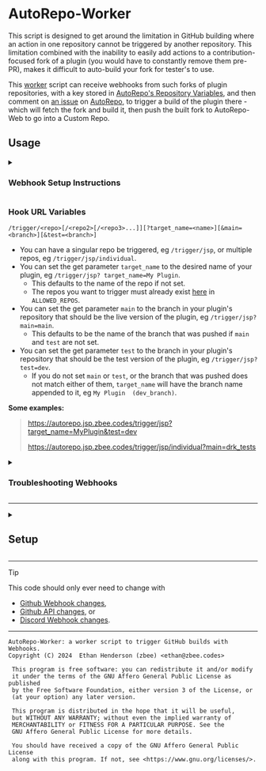 # AutoRepo-Worker

This script is designed to get around the limitation in GitHub
building where an action in one repository cannot be 
triggered by another repository.
This limitation combined with the inability to easily add 
actions to a contribution-focused fork of a plugin (you would 
have to constantly remove them pre-PR),
makes it difficult to auto-build your fork for tester's to use.

This [worker](https://dash.cloudflare.com/63b1f563383cda4e40867831c23f90dd/workers/services/view/autorepo-worker/production)
script can receive webhooks from such forks of plugin 
repositories, with a key stored in
[AutoRepo's Repository Variables](https://github.com/Just-Some-Plugins/AutoRepo/settings/variables/actions),
and then comment on [an issue](https://github.com/Just-Some-Plugins/AutoRepo/issues/1) on
[AutoRepo](https://github.com/Just-Some-Plugins/AutoRepo), to 
trigger a build of the plugin there - which will fetch the 
fork and build it, then push the built fork to AutoRepo-Web 
to go into a Custom Repo.

## Usage

<details><summary>

### Webhook Setup Instructions

</summary>

To use this worker, you need to set up a webhook on your 
plugin's repository.

1. Go to your repository's settings.
2. Go to `Webhooks`.
3. Click `Add webhook`.
4. Set the `Payload URL` to `https://autorepo.jsp.zbee.codes/trigger/...`
   - Replace the `...` with your desired variables from below.
5. Set the `Content type` to `application/json`.
6. Set the `Secret` to the key you were given.
   - Your key must have access to the repos you attempt to 
     trigger [here](https://github.com/Just-Some-Plugins/AutoRepo/settings/variables/actions/ALLOWED_REPOS_FOR_USERS)
     in `ALLOWED_REPOS_FOR_USERS`.
7. Select `Let me select individual events` and select 
   `Branch or tag creation`.
8. Click `Add webhook`.

</details>

### Hook URL Variables

`/trigger/<repo>[/<repo2>[/<repo3>...]][?target_name=<name>][&main=<branch>][&test=<branch>]`

- You can have a singular repo be triggered, eg
  `/trigger/jsp`, or multiple repos, eg `/trigger/jsp/individual`.
- You can set the get parameter `target_name` to the
  desired name of your plugin, eg `/trigger/jsp?
  target_name=My Plugin`.
    - This defaults to the name of the repo if not set.
    - The repos you want to trigger must already exist
       [here](https://github.com/Just-Some-Plugins/AutoRepo/settings/variables/actions/ALLOWED_REPOS)
       in `ALLOWED_REPOS`.
- You can set the get parameter `main` to the branch in
  your plugin's repository that should be the live version
  of the plugin, eg `/trigger/jsp?main=main`. 
  - This defaults to be the name of the branch that was 
    pushed if `main` and `test` are not set.
- You can set the get parameter `test` to the branch in
  your plugin's repository that should be the test version
  of the plugin, eg `/trigger/jsp?test=dev`.
  - If you do not set `main` or `test`, or the branch that 
    was pushed does not match either of them, `target_name` 
    will have the branch name appended to it, eg `My Plugin 
    (dev_branch)`.

**Some examples:**
> https://autorepo.jsp.zbee.codes/trigger/jsp?target_name=MyPlugin&test=dev
> 
> https://autorepo.jsp.zbee.codes/trigger/jsp/individual?main=drk_tests

<details><summary>

### Troubleshooting Webhooks

</summary>

If you are having trouble with the webhook, you can refer to the
Recent Deliveries section of your webhook's settings to see what
the worker replied with.

Additionally, you can check [the trigger log issue](https://github.com/Just-Some-Plugins/AutoRepo/issues/1)
for the triggering data from the worker; specifically the 
collapsed section `Raw Trigger Data` at the bottom of the 
most recent comment regarding your plugin.

You may also check the [latest build](https://github.com/Just-Some-Plugins/AutoRepo/actions)
to see if the build script is failing for some reason with 
your plugin.

Finally, you can copy the link to the specific trigger log 
comment and post a new issue to AutoRepo with the link.

</details>

---

<details><summary>

## Setup

</summary>

### Worker Variables

These Environment Variables are required to be present on the
worker.

| Variable Name | Value                                                                 | Link                                                             |
|---------------|-----------------------------------------------------------------------|------------------------------------------------------------------|
| Read_Keys     | Fine-Grained PAT with Repository: Variables: Read, on AutoRepo        | [->](https://github.com/settings/personal-access-tokens/3693504) |
| Issue_Comment | Fine-Grained PAT with Repository: Issues: Read and Write, on AutoRepo | [->](https://github.com/settings/personal-access-tokens/3693515) |

### Repository Variables

These Actions Variables are required to be present on 
AutoRepo, the repository that the worker is triggering builds on.

Setup under `Secrets and Variables` > `Actions` > `Variables` in
the repository settings.

| Variable Name           | Value                                                                                                                                         | Link                                                                                                   |
|-------------------------|-----------------------------------------------------------------------------------------------------------------------------------------------|--------------------------------------------------------------------------------------------------------|
| ALLOWED_REPOS           | A comma-separated list of plugin repository choices allowed. Spaces/line-breaks permitted                                                     | [->](https://github.com/Just-Some-Plugins/AutoRepo/settings/variables/actions/ALLOWED_REPOS)           |
| ALLOWED_REPOS_FOR_USERS | A line-break-separated list of key owner's names, a colon, then a comma-separated list of plugin repositories they can access, or `*` or `-`. | [->](https://github.com/Just-Some-Plugins/AutoRepo/settings/variables/actions/ALLOWED_REPOS_FOR_USERS) |

#### `ALLOWED_REPOS` example
```
just-some-plugins,
dev,
zbee-personal
```

#### `ALLOWED_REPOS_FOR_USERS` example
```
zbee: *
alice: just-some-plugins, dev
testing: -
```

#### Key example
Yes, ideally keys would be secrets instead of variables, but 
it is not possible to read secrets via the GitHub API.

> *Variable name:* `zbee`, 
`zbee__fork`
> 
> *Value:* `<key value>`

The name of the variable before two underscores is the name of
the user who owns the key.

So, `zbee__fork` is another key for `zbee`.
And because in `ALLOWED_REPOS_FOR_USERS` `zbee` has `*` 
access in the above example, `zbee` and `zbee__fork` keys can 
both be used to access any plugin repository.

</details>

---

> [!TIP]
> This code should only ever need to change with
> - [Github Webhook changes](https://github.blog/changelog/label/webhooks/),
> - [Github API changes](https://github.blog/changelog/label/api,apis/), or
> - [Discord Webhook changes](https://discord.com/developers/docs/change-log).

---

    AutoRepo-Worker: a worker script to trigger GitHub builds with Webhooks.
    Copyright (C) 2024  Ethan Henderson (zbee) <ethan@zbee.codes>

     This program is free software: you can redistribute it and/or modify
     it under the terms of the GNU Affero General Public License as published
     by the Free Software Foundation, either version 3 of the License, or
     (at your option) any later version.

     This program is distributed in the hope that it will be useful,
     but WITHOUT ANY WARRANTY; without even the implied warranty of
     MERCHANTABILITY or FITNESS FOR A PARTICULAR PURPOSE. See the
     GNU Affero General Public License for more details.

     You should have received a copy of the GNU Affero General Public License
     along with this program. If not, see <https://www.gnu.org/licenses/>. 

